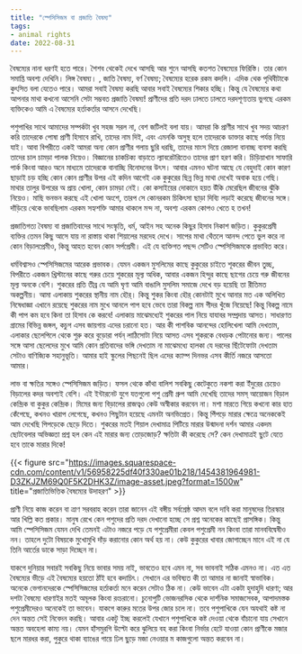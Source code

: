 ```yaml
---
title: "স্পেসিসিজম বা প্রজাতি বৈষম্য"
tags:
- animal rights
date: 2022-08-31
---
```

বৈষম্যের নানা ধরণই হতে পারে। শৈশব থেকেই দেখে আসছি আর শুনে আসছি কতশত বৈষম্যের ফিরিস্তি। তার কোন সমাপ্তি অবশ্য দেখিনি। লিঙ্গ বৈষম্য। , জাতি বৈষম্য, বর্ণ বৈষম্য; বৈষম্যের হরেক রকম কদলি। এদিক থেক পৃথিবীটাকে কুৎসিত বলা যেতেও পারে। আমরা সবাই বৈষম্য করছি আবার সবাই বৈষম্যের শিকার হচ্ছি। কিন্তু যে বৈষম্যের কথা আপনার মাথা কখনো আসেনি সেটা সম্ভবত প্রজাতি বৈষম্য! প্রাণীদের প্রতি দরদ ঢালতে ঢালতে দরদশূণ্যতায় ভুগছে এরকম ব্যক্তিকেও আমি এ বৈষম্যের হর্তাকর্তার আসনে দেখেছি।

পশুপাখির সাথে আমাদের সম্পর্কটা খুব সহজ সরল না, বেশ জটিলই বলা যায়। আমরা কি প্রাণীর সাথে খুব সদয় আচরণ করি তাদেরকে পোষা প্রাণী হিসাবে রাখি, তাদের নাম দিই, এবং এমনকি অসুস্থ হলে তাদেরকে ডাক্তার কাছে পর্যন্ত নিয়ে যাই। আবা বিপরীতে একই আমরা&nbsp;অন্য কোন প্রাণীর গলায় ছুরি ধরছি, তাদের মাংস দিয়ে রেজালা বানাচ্ছ ব্যবসা করছি তাদের চাল চামড়া পালক নিয়েও। বিজ্ঞানের চাকচিক্য বাড়াতে ল্যাবরেটরিতেও তাদের প্রাণ হরণ করি। চিড়িয়াখান সাফারি পার্ক কিংবা আরও অনে মাধ্যমে তাদেরকে বানাচ্ছি বিনোদনের উৎস। আবার এমনও ঘটনা আছে যে বেহুদাই কোন কারণ ছাড়াই চড় হচ্ছি কোন কোন প্রাণীর উপর এই কদিন আগেই এক কুকুরের ছিন্ন ভিন্ন মাথা দেখেই অবাক হয়ে গেছি। মাথার তালুর উপরের অ প্রায় খোলা, কোন চামড়া নেই। কো কসাইয়ের দোকানে হয়ত উঁকি মেরেছিল জীবনের ঝুঁকি নিয়েও। মাছি ভনভন করছে এই খোলা অংশে, তারপ সে কোনরকম চিকিৎসা ছাড়া দিব্যি লড়াই করেছে জীবনের সঙ্গে। দাঁড়িয়ে থেকে ভাবছিলাম এরকম সহ্যশক্তি আমার থাকলে মন্দ  না, অবশ্য এরকম কোপও খেতে হ তখন!

প্রজাতিগত্য বৈষম্য বা প্রজাতিবাদের সাথে সংস্কৃতি, ধর্ম, আইন সহ অনেক কিছুর হিসাব নিকাশ জড়িত। কুকুরপ্রেমী ব্যক্তির তেমন কিছু আসে যায় না রাস্তায় থাকা শিয়ালের মরদেহ দেখে। সাপের মাথা থেঁতলে আনন্দ পেতে ভুল করে না কোন বিড়ালপ্রেমীও, কিন্তু আহত হবেন কোন সর্পপ্রেমী। এই যে ব্যক্তিগত পছন্দ সেটিও স্পেসিসিজমকে প্রভাবিত করে।

ধর্মবিশ্বাসও স্পেসিসিজমের আরেক প্রভাবক। যেমন একজন মুসলিমের কাছে কুকুরের চাইতে শূকরের জীবন তুচ্ছ, বিপরীতে একজন খ্রিস্টানের কাছে গরুর চেয়ে শূকরের মূল্য অধিক, আবার একজন হিন্দুর কাছে ছাগের চেয়ে গরু জীবনের মূল্য অনকে বেশি। শুকরের প্রতি তীব্র যে আমি ঘৃণা আমি বাঙালি মুসলিম সমাজে দেখে বড় হয়েছি তা রীতিমত অকল্পনীয়। আমা এলাকায় শুকরের স্থানীয় নাম হৌর্। কিন্তু শুকর কিংবা হৌর্ কোনটাই মুখে আনার মত এক অলিখিত নিষেধাজ্ঞা এখানে রয়েছে শুকরের নাম মুখে আনলে পাপ হবে ভেবে তারা বিকল্প নাম গীদর খুঁজে নিয়েছে! কিন্তু বিকল্প নামে কী পাপ কম হবে কিনা তা হিসাব কে করবে! এলাকায় মাঝেমধ্যেই শুকরের পাল নিয়ে যাযাবর সম্প্রদায় আসত। সাধারণত গ্রামের বিভিন্ন জঙ্গল, কচুগ এসব জায়গায় এদের চরানো হত। আর কী পাশবিক আনন্দের হোলিখেলা আমি দেখতাম, এলাকার ছেলেপিলে থেকে শুরু করে বুড়োরা পর্যন্ লাঠিসোটা নিয়ে আসত এসব শূকরকে বেধড়ক পেটানোর জন্য। পালের সঙ্গে আসা ছেলেদের মুখে আমি কোন প্রতিবাদের ভঙ্গি দেখতাম না মাঝেমধ্যে হালকা যে দরদের ছিঁটেফোটা দেখতাম সেটাও বাণিজ্যিক সহানুভূতি। আমার হাই স্কুলের পিছনেই ছিল এদের ক্যাম্প দিনভর এসব কীর্তি নজরে আসতো আমার।

লাভ বা ক্ষতির সঙ্গেও স্পেসিসিজম জড়িত। ফসল থেকে কাঁথা বালিশ সবকিছু কেটেকুতে নকশা করা ইঁদুরের চেয়েও বিড়ালের কদর অবশ্যই বেশি।&nbsp;‌এই ইন্টারনেট যুগে যতগুলো পশু প্রেমী গ্রুপ আমি দেখেছি তাদের সমস্ আয়োজন বিড়াল কেন্দ্রিক বা কুকুর কেন্দ্রিক। মিমের জন্য বিড়ালের রাজত্বও কেউ অস্বীকার করবেন না। মশা মারতে গিয়ে কখনো কার হাত কেঁপেছে, কখনও খারাপ লেগেছে, কখনও পিছুটান হয়েছে এমনটা অনভিপ্রেত। কিন্তু পিঁপড়ে মারার ক্ষেত্রে অনেককেই আম দেখেছি পিপড়েকে ছেড়ে দিতে। শুকরের মতই শিয়াল দেখামাত্র পিটিয়ে মারার উন্মাদনা দর্শন আমার একদম ছোটবেলার অভিজ্ঞতা প্রশ্ন হল কেন এই মারার জন্য তোড়জোড়? ক্ষতিটা কী করেছে সে? কেন দেখামাত্রই ছুটে যেতে হবে তাকে মারার দিকে!

{{< figure src="https://images.squarespace-cdn.com/content/v1/56958225df40f330ae01b218/1454381964981-D3ZKJZM69Q0F5K2DHK3Z/image-asset.jpeg?format=1500w" title="প্রজাতিভিত্তিক বৈষম্যের উদাহরণ" >}}

প্রাণী নিয়ে কাজ করেন বা ত্রাণ সরবরাহ করেন তারা জানেন এই বঙ্গীয় সর্বশ্রেষ্ঠ আদম বলে
দাবি করা মানুষদের তিরস্কার আর খিল্লি কত প্রকার। মানুষ রেখে কেন পশুদের প্রতি দরদ দেখানো হচ্ছে সে প্রশ্ন অনেকের কাছেই
প্রাসঙ্গিক। কিন্তু আমি স্পেসিসিজম যেমন দেখি তেমনই এটাও নজরে পড়ে যে পশুপ্রেমীরা কেবল পশুপ্রেমী নন কিংবা তারা
মানববিদ্বেষীও নন। তাহলে দুটো বিষয়কে মুখোমুখি দাঁড় করানোর কোন অর্থ হয় না। কেউ কুকুরের খাবার জোগাচ্ছেন মানে এই না যে তিনি
আর্তের ডাকে সাড়া দিচ্ছেন না।

যাকগে দুনিয়ার সবারই সবকিছু নিয়ে ভাবার সময় নাই, ভাবতেও হবে এমন না, সব ভাবনাই সঠিক এমনও না। এত এত বৈষম্যের ভীড়ে এই বৈষম্যের হয়তো ঠাঁই হবে কদাচিৎ। সেখানে এর ভবিষ্যত কী তা আমার না জানাই স্বাভাবিক। অনেকে ভেগানদেরকে স্পেসিসিজমের হর্তাকর্তা মনে করেন সেটাও ঠিক না। কেউ ভাবেন এটা একটা হুদাহুদি ধারণা; আর দশটা বৈষম্যে ধারণাইর মতই অমূলক কিংবা রংচরানো। চুনোপুটি ভোজনরসিক থেকে দার্শনিক সমাজসেবক, আপাদমস্তক পশুপ্রেমীদেরও অনেকেই তা ভাবেন। যাকগে কারুর মতের উপর জোর চলে না। তবে পশুপাখিকে যেন অযথাই কষ্ট না দেন অন্তত সেই নিবেদন করছি। আবার একটু ইচ্ছ করলেই যেখানে পশুপাখিকে কষ্ট দেওয়া থেকে বাঁচানো যায় সেখানে অন্তত অবহেলা কাম্য নয়। যেমন হাঁসমুরগি উল্টো করে ঝুলিয়ে বহ করা কিংবা নির্ভার হেটে যাওয়া কোন প্রাণীকে মজার ছলে মারধর করা, পুকুরে থাকা ব্যাঙের গায়ে ঢিল ছুড়ে মজা নেওয়ার ম কাজগুলো অন্তত করবেন না।